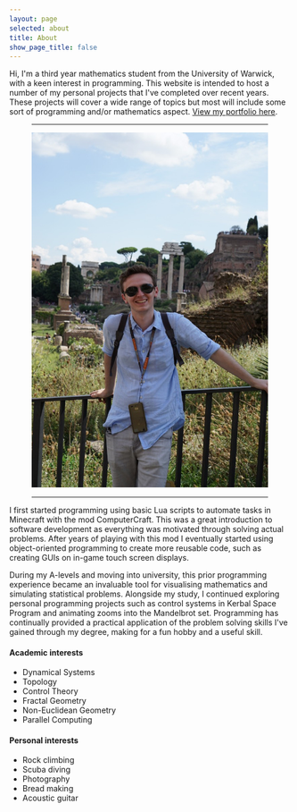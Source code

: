 ```yaml
---
layout: page
selected: about
title: About
show_page_title: false
---
```

Hi, I'm a third year mathematics student from the University of Warwick, with a keen interest in programming. This website is intended to host a number of my personal projects that I've completed over recent years. These projects will cover a wide range of topics but most will include some sort of programming and/or mathematics aspect. [View my portfolio here](/portfolio).

<figure class="float_right">
  <hr class="midrule">
  <div>
    <img src="/assets/tom_portrait.jpg" alt="Thomas Chaplin">
  </div>
  <hr class="midrule">
</figure>

I first started programming using basic Lua scripts to automate tasks in Minecraft with the mod ComputerCraft. This was a great introduction to software development as everything was motivated through solving actual problems. After years of playing with this mod I eventually started using object-oriented programming to create more reusable code, such as creating GUIs on in-game touch screen displays.

During my A-levels and moving into university, this prior programming experience became an invaluable tool for visualising mathematics and simulating statistical problems. Alongside my study, I continued exploring personal programming projects such as control systems in Kerbal Space Program and animating zooms into the Mandelbrot set. Programming has continually provided a practical application of the problem solving skills I've gained through my degree, making for a fun hobby and a useful skill.

#### Academic interests

* Dynamical Systems
* Topology
* Control Theory
* Fractal Geometry
* Non-Euclidean Geometry
* Parallel Computing

#### Personal interests

* Rock climbing
* Scuba diving
* Photography
* Bread making
* Acoustic guitar
